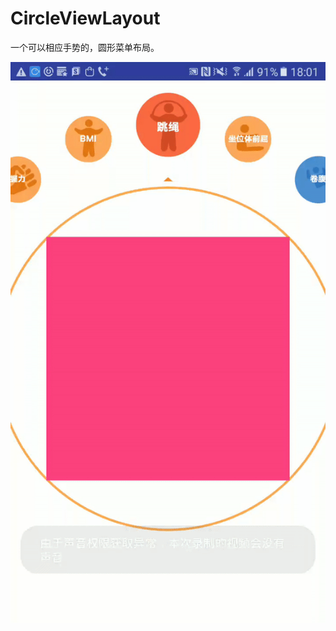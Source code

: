 # CircleViewLayout
一个可以相应手势的，圆形菜单布局。


![image](https://github.com/superKJ/CircleViewLayout/blob/master/MyCircleViewProjDemo/demo.gif)
